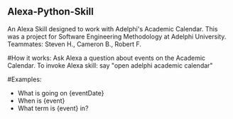## Alexa-Python-Skill
An Alexa Skill designed to work with Adelphi's Academic Calendar. This was a project for Software Engineering Methodology at Adelphi University.
Teammates: Steven H., Cameron B., Robert F.

#How it works:
Ask Alexa a question about events on the Academic Calendar.
To invoke Alexa skill: say "open adelphi academic calendar"

#Examples:
* What is going on {eventDate}
* When is {event}
* What term is {event} in?
